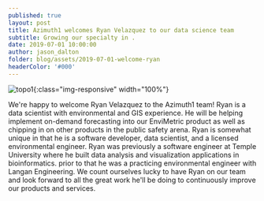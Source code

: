 ```yaml
---
published: true
layout: post
title: Azimuth1 welcomes Ryan Velazquez to our data science team
subtitle: Growing our specialty in .
date: 2019-07-01 10:00:00
author: jason_dalton
folder: blog/assets/2019-07-01-welcome-ryan
headerColor: '#000'
---
```


![topo1]({{site.baseurl}}/{{page.folder}}/ryan-photo.jpg){:class="img-responsive" width="100%"}


We're happy to welcome Ryan Velazquez to the Azimuth1 team!  Ryan is a data scientist with environmental and GIS experience.  He will be helping implement on-demand forecasting into our EnviMetric product as well as chipping in on other products in the public safety arena.  Ryan is somewhat unique in that he is a software developer, data scientist, and a licensed environmental engineer.  Ryan was previously a software engineer at Temple University where he built data analysis and visualization applications in bioinformatics. prior to that he was a practicing environmental engineer with Langan Engineering. We count ourselves lucky to have Ryan on our team and look forward to all the great work he'll be doing to continuously improve our products and services.
